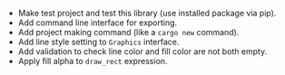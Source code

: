 - Make test project and test this library (use installed package via pip).
- Add command line interface for exporting.
- Add project making command (like a `cargo new` command).
- Add line style setting to `Graphics` interface.
- Add validation to check line color and fill color are not both empty.
- Apply fill alpha to `draw_rect` expression.